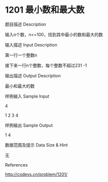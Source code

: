 # **1201 最小数和最大数**

题目描述 Description

输入n个数，n<=100，找到其中最小的数和最大的数

输入描述 Input Description

第一行一个整数n

接下来一行n个整数，每个整数不超过231 -1

输出描述 Output Description

最小和最大的数

样例输入 Sample Input

4

1 2 3 4

样例输出 Sample Output

1 4

数据范围及提示 Data Size & Hint

无



References

<http://codevs.cn/problem/1201/>